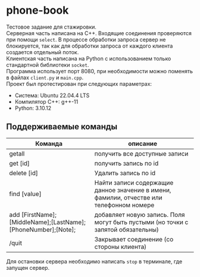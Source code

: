 # phone-book
Тестовое задание для стажировки.  
Серверная часть написана на C++. Входящие соединения проверяются при помощи `select`. В процессе обработки запроса сервер не блокируется, так как для обработки запроса от каждого клиента создается отдельный поток.  
Клиентская часть написана на Python с использованием только стандартной библиотеки `socket`.  
Программа использует порт 8080, при необходимости можно поменять в файлах `client.py` и `main.cpp`.  
Проект был протестирован при следующих параметрах:  
- Система: Ubuntu 22.04.4 LTS
- Компилятор C++: g++-11
- Python: 3.10.12
## Поддерживаемые команды
|Команда  |описание
|---------|--------
|getall   |получить все доступные записи
|get [id] |получить запись по id
|delete [id]|Удалить запись по id
|find [value]|Найти записи содержащие данное значение в имени, фамилии, отчестве или телефонном номере
|add [FirstName];[MiddleName];[LastName];[PhoneNumber];[Note];|добавляет новую запись. Поля могут быть пустыми (но точки с запятой обязательны)
|/quit    |Закрывает соединение (со стороны клиента)|  

Для остановки сервера необходимо написать `stop` в терминале, где запущен сервер.
